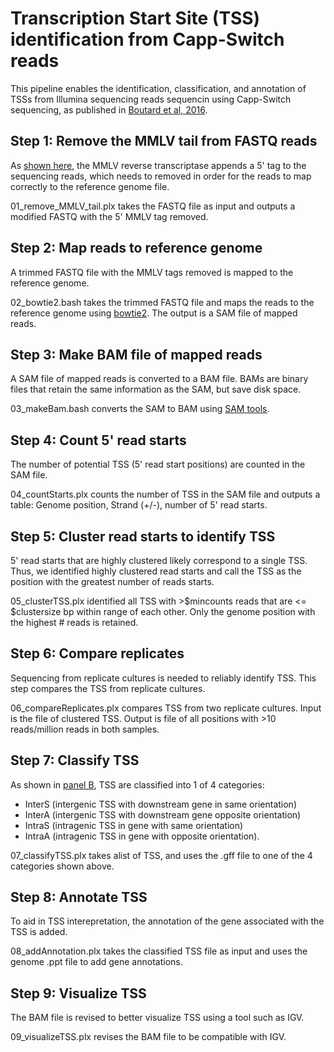 # Transcription Start Site (TSS) identification from Capp-Switch reads
This pipeline enables the identification, classification, and annotation of TSSs from Illumina sequencing reads sequencin using Capp-Switch sequencing, as published in [Boutard et al, 2016](https://www.nature.com/articles/ncomms13783).  

## Step 1: Remove the MMLV tail from FASTQ reads

As [shown here](https://www.nature.com/articles/ncomms13783/figures/1), the MMLV reverse transcriptase appends a 5' tag to the sequencing reads, which needs to removed in order for the reads to map correctly to the reference genome file.

01_remove_MMLV_tail.plx takes the FASTQ file as input and outputs a modified FASTQ with the 5' MMLV tag removed.

## Step 2: Map reads to reference genome

A trimmed FASTQ file with the MMLV tags removed is mapped to the reference genome.

02_bowtie2.bash takes the trimmed FASTQ file and maps the reads to the reference genome using [bowtie2](http://bowtie-bio.sourceforge.net/bowtie2/index.shtml). The output is a SAM file of mapped reads.

## Step 3: Make BAM file of mapped reads

A SAM file of mapped reads is converted to a BAM file. BAMs are binary files that retain the same information as the SAM, but save disk space.

03_makeBam.bash converts the SAM to BAM using [SAM tools](http://www.htslib.org/doc/samtools-view.html).

## Step 4: Count 5' read starts

The number of potential TSS (5' read start positions) are counted in the SAM file. 

04_countStarts.plx counts the number of TSS in the SAM file and outputs a table: Genome position, Strand (+/-), number of 5' read starts.

## Step 5: Cluster read starts to identify TSS

5' read starts that are highly clustered likely correspond to a single TSS. Thus, we identified highly clustered read starts and call the TSS as the position with the greatest number of reads starts.

05_clusterTSS.plx identified all TSS with >$mincounts reads that are <= $clustersize bp within range of each other. Only the genome position with the highest # reads is retained.

## Step 6: Compare replicates

Sequencing from replicate cultures is needed to reliably identify TSS. This step compares the TSS from replicate cultures.

06_compareReplicates.plx compares TSS from two replicate cultures. Input is the file of clustered TSS. Output is file of all positions with >10 reads/million reads in both samples.

## Step 7: Classify TSS

As shown in [panel B](https://journals.asm.org/doi/10.1128/spectrum.02288-21?url_ver=Z39.88-2003&rfr_id=ori:rid:crossref.org&rfr_dat=cr_pub%20%200pubmed#fig3), TSS are classified into 1 of 4 categories:
* InterS (intergenic TSS with downstream gene in same orientation)
* InterA (intergenic TSS with downstream gene opposite orientation)
* IntraS (intragenic TSS in gene with same orientation)
* IntraA (intragenic TSS in gene with opposite orientation).

07_classifyTSS.plx takes alist of TSS, and uses the .gff file to one of the 4 categories shown above.

## Step 8: Annotate TSS

To aid in TSS interepretation, the annotation of the gene associated with the TSS is added.

08_addAnnotation.plx takes the classified TSS file as input and uses the genome .ppt file to add gene annotations.

## Step 9: Visualize TSS

The BAM file is revised to better visualize TSS using a tool such as IGV.

09_visualizeTSS.plx revises the BAM file to be compatible with IGV.


